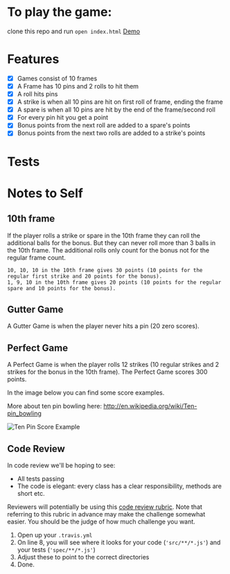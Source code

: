 To play the game:
====

clone this repo and run `open index.html`
[Demo](https://tam-borine.github.io/bowling-challenge/)


Features
=================

- [x] Games consist of 10 frames
- [x] A Frame has 10 pins and 2 rolls to hit them
- [x] A roll hits pins
- [x] A strike is when all 10 pins are hit on first roll of frame, ending the frame
- [x] A spare is when all 10 pins are hit by the end of the frame/second roll
- [x] For every pin hit you get a point
- [x] Bonus points from the next roll are added to a spare's points
- [x] Bonus points from the next two rolls are added to a strike's points

Tests
===



Notes to Self
====

## 10th frame

If the player rolls a strike or spare in the 10th frame they can roll the additional balls for the bonus. But they can never roll more than 3 balls in the 10th frame. The additional rolls only count for the bonus not for the regular frame count.

    10, 10, 10 in the 10th frame gives 30 points (10 points for the regular first strike and 20 points for the bonus).
    1, 9, 10 in the 10th frame gives 20 points (10 points for the regular spare and 10 points for the bonus).

## Gutter Game

A Gutter Game is when the player never hits a pin (20 zero scores).

## Perfect Game

A Perfect Game is when the player rolls 12 strikes (10 regular strikes and 2 strikes for the bonus in the 10th frame). The Perfect Game scores 300 points.

In the image below you can find some score examples.

More about ten pin bowling here: http://en.wikipedia.org/wiki/Ten-pin_bowling

![Ten Pin Score Example](images/example_ten_pin_scoring.png)

Code Review
-----------

In code review we'll be hoping to see:

* All tests passing
* The code is elegant: every class has a clear responsibility, methods are short etc.

Reviewers will potentially be using this [code review rubric](docs/review.md).  Note that referring to this rubric in advance may make the challenge somewhat easier.  You should be the judge of how much challenge you want.

1. Open up your `.travis.yml`
2. On line 8, you will see where it looks for your code (`'src/**/*.js'`) and your tests (`'spec/**/*.js'`)
3. Adjust these to point to the correct directories
4. Done.
